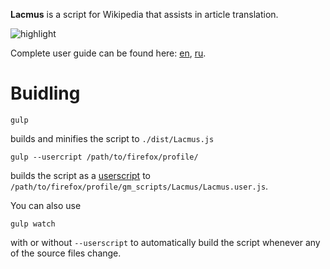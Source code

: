 **Lacmus** is a script for Wikipedia that assists in article translation. 

![highlight](https://upload.wikimedia.org/wikipedia/commons/c/c7/How_to_use_Lacmus_06.png)

Complete user guide can be found here: [en](https://en.wikipedia.org/wiki/Wikipedia:Lacmus),  [ru](https://ru.wikipedia.org/wiki/%D0%92%D0%B8%D0%BA%D0%B8%D0%BF%D0%B5%D0%B4%D0%B8%D1%8F:%D0%9B%D0%B0%D0%BA%D0%BC%D1%83%D1%81).

# Buidling

```
gulp
```

builds and minifies the script to `./dist/Lacmus.js`

```
gulp --usercript /path/to/firefox/profile/
```

builds the script as a [userscript](http://wiki.greasespot.net/User_script) to `/path/to/firefox/profile/gm_scripts/Lacmus/Lacmus.user.js`.

You can also use

```
gulp watch
```

with or without `--userscript` to automatically build the script whenever any of the source files change.
